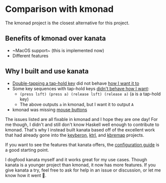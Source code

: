 # Comparison with kmonad

The kmonad project is the closest alternative for this project.

## Benefits of kmonad over kanata

- ~MacOS support~ (this is implemented now)
- Different features

## Why I built and use kanata

- [Double-tapping a tap-hold key](https://github.com/kmonad/kmonad/issues/163) did not behave
  [how I want it to](https://docs.qmk.fm/#/tap_hold?id=tapping-force-hold)
- Some key sequences with tap-hold keys [didn't behave how I want](https://github.com/kmonad/kmonad/issues/466):
  - `(press lsft) (press a) (release lsft) (release a)` (a is a tap-hold key)
  - The above outputs `a` in kmonad, but I want it to output `A`
- kmonad was missing [mouse buttons](https://github.com/kmonad/kmonad/issues/150)

The issues listed are all fixable in kmonad and I hope they are one day! For me
though, I didn't and still don't know Haskell well enough to contribute to
kmonad. That's why I instead built kanata based off of the excellent work that
had already gone into the
[keyberon](https://github.com/TeXitoi/keyberon),
[ktrl](https://github.com/ItayGarin/ktrl), and
[kbremap](https://github.com/timokroeger/kbremap) projects.

If you want to see the features that kanata offers, the
[configuration guide](./config.adoc) is a good starting point.

I dogfood kanata myself and it works great for my use cases. Though kanata is a
younger project than kmonad, it now has more features. If you give kanata a
try, feel free to ask for help in an issue or discussion, or let me know how it
went 🙂.
